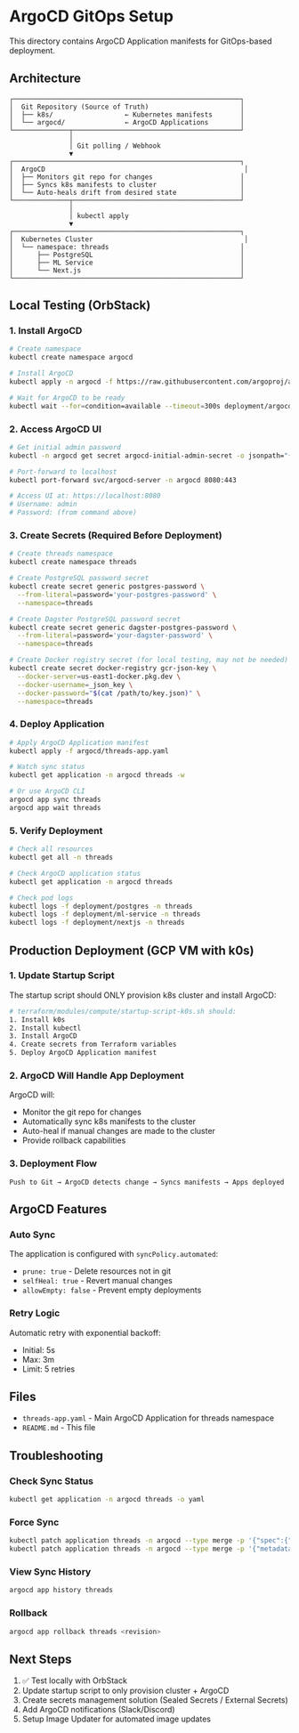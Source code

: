 # ArgoCD GitOps Setup

This directory contains ArgoCD Application manifests for GitOps-based deployment.

## Architecture

```
┌─────────────────────────────────────────────────────────┐
│  Git Repository (Source of Truth)                       │
│  ├── k8s/                  ← Kubernetes manifests       │
│  └── argocd/               ← ArgoCD Applications        │
└──────────────┬──────────────────────────────────────────┘
               │
               │ Git polling / Webhook
               ▼
┌─────────────────────────────────────────────────────────┐
│  ArgoCD                                                  │
│  ├── Monitors git repo for changes                      │
│  ├── Syncs k8s manifests to cluster                     │
│  └── Auto-heals drift from desired state                │
└──────────────┬──────────────────────────────────────────┘
               │
               │ kubectl apply
               ▼
┌─────────────────────────────────────────────────────────┐
│  Kubernetes Cluster                                      │
│  └── namespace: threads                                 │
│      ├── PostgreSQL                                     │
│      ├── ML Service                                     │
│      └── Next.js                                        │
└─────────────────────────────────────────────────────────┘
```

## Local Testing (OrbStack)

### 1. Install ArgoCD

```bash
# Create namespace
kubectl create namespace argocd

# Install ArgoCD
kubectl apply -n argocd -f https://raw.githubusercontent.com/argoproj/argo-cd/stable/manifests/install.yaml

# Wait for ArgoCD to be ready
kubectl wait --for=condition=available --timeout=300s deployment/argocd-server -n argocd
```

### 2. Access ArgoCD UI

```bash
# Get initial admin password
kubectl -n argocd get secret argocd-initial-admin-secret -o jsonpath="{.data.password}" | base64 -d && echo

# Port-forward to localhost
kubectl port-forward svc/argocd-server -n argocd 8080:443

# Access UI at: https://localhost:8080
# Username: admin
# Password: (from command above)
```

### 3. Create Secrets (Required Before Deployment)

```bash
# Create threads namespace
kubectl create namespace threads

# Create PostgreSQL password secret
kubectl create secret generic postgres-password \
  --from-literal=password='your-postgres-password' \
  --namespace=threads

# Create Dagster PostgreSQL password secret
kubectl create secret generic dagster-postgres-password \
  --from-literal=password='your-dagster-password' \
  --namespace=threads

# Create Docker registry secret (for local testing, may not be needed)
kubectl create secret docker-registry gcr-json-key \
  --docker-server=us-east1-docker.pkg.dev \
  --docker-username=_json_key \
  --docker-password="$(cat /path/to/key.json)" \
  --namespace=threads
```

### 4. Deploy Application

```bash
# Apply ArgoCD Application manifest
kubectl apply -f argocd/threads-app.yaml

# Watch sync status
kubectl get application -n argocd threads -w

# Or use ArgoCD CLI
argocd app sync threads
argocd app wait threads
```

### 5. Verify Deployment

```bash
# Check all resources
kubectl get all -n threads

# Check ArgoCD application status
kubectl get application -n argocd threads

# Check pod logs
kubectl logs -f deployment/postgres -n threads
kubectl logs -f deployment/ml-service -n threads
kubectl logs -f deployment/nextjs -n threads
```

## Production Deployment (GCP VM with k0s)

### 1. Update Startup Script

The startup script should ONLY provision k8s cluster and install ArgoCD:

```bash
# terraform/modules/compute/startup-script-k0s.sh should:
1. Install k0s
2. Install kubectl
3. Install ArgoCD
4. Create secrets from Terraform variables
5. Deploy ArgoCD Application manifest
```

### 2. ArgoCD Will Handle App Deployment

ArgoCD will:

- Monitor the git repo for changes
- Automatically sync k8s manifests to the cluster
- Auto-heal if manual changes are made to the cluster
- Provide rollback capabilities

### 3. Deployment Flow

```
Push to Git → ArgoCD detects change → Syncs manifests → Apps deployed
```

## ArgoCD Features

### Auto Sync

The application is configured with `syncPolicy.automated`:

- `prune: true` - Delete resources not in git
- `selfHeal: true` - Revert manual changes
- `allowEmpty: false` - Prevent empty deployments

### Retry Logic

Automatic retry with exponential backoff:

- Initial: 5s
- Max: 3m
- Limit: 5 retries

## Files

- `threads-app.yaml` - Main ArgoCD Application for threads namespace
- `README.md` - This file

## Troubleshooting

### Check Sync Status

```bash
kubectl get application -n argocd threads -o yaml
```

### Force Sync

```bash
kubectl patch application threads -n argocd --type merge -p '{"spec":{"syncPolicy":null}}'
kubectl patch application threads -n argocd --type merge -p '{"metadata":{"annotations":{"argocd.argoproj.io/sync-wave":"0"}}}'
```

### View Sync History

```bash
argocd app history threads
```

### Rollback

```bash
argocd app rollback threads <revision>
```

## Next Steps

1. ✅ Test locally with OrbStack
2. Update startup script to only provision cluster + ArgoCD
3. Create secrets management solution (Sealed Secrets / External Secrets)
4. Add ArgoCD notifications (Slack/Discord)
5. Setup Image Updater for automated image updates
